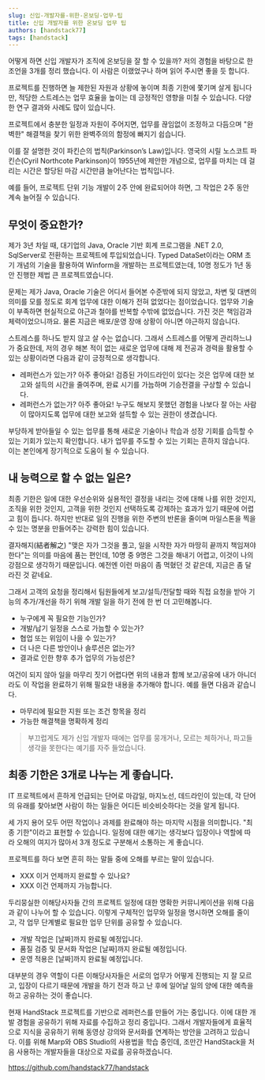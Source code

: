 ```yaml
---
slug: 신입-개발자를-위한-온보딩-업무-팁
title: 신입 개발자를 위한 온보딩 업무 팁
authors: [handstack77]
tags: [handstack]
---
```


어떻게 하면 신입 개발자가 조직에 온보딩을 잘 할 수 있을까? 저의 경험을 바탕으로 한 조언을 3개를 정리 했습니다. 이 사람은 이랬었구나 하며 읽어 주시면 좋을 듯 합니다.

프로젝트를 진행하면 늘 제한된 자원과 상황에 놓이며 최종 기한에 쫓기며 살게 됩니다만, 적당한 스트레스는 업무 효율을 높이는 데 긍정적인 영향을 미칠 수 있습니다. 다양한 연구 결과와 사례도 많이 있습니다.

프로젝트에서 충분한 일정과 자원이 주어지면, 업무를 끊임없이 조정하고 다듬으며 "완벽한" 해결책을 찾기 위한 완벽주의의 함정에 빠지기 쉽습니다. 

이를 잘 설명한 것이 파킨슨의 법칙(Parkinson’s Law)입니다. 영국의 시릴 노스코트 파킨슨(Cyril Northcote Parkinson)이 1955년에 제안한 개념으로, 업무를 마치는 데 걸리는 시간은 할당된 마감 시간만큼 늘어난다는 법칙입니다.

예를 들어, 프로젝트 단위 기능 개발이 2주 안에 완료되어야 하면, 그 작업은 2주 동안 계속 늘어질 수 있습니다.

## 무엇이 중요한가?

제가 3년 차일 때, 대기업의 Java, Oracle 기반 회계 프로그램을 .NET 2.0, SqlServer로 전환하는 프로젝트에 투입되었습니다. Typed DataSet이라는 ORM 초기 개념의 기술을 활용하여 Winform을 개발하는 프로젝트였는데, 10명 정도가 1년 동안 진행한 제법 큰 프로젝트였습니다.

문제는 제가 Java, Oracle 기술은 어디서 들어본 수준밖에 되지 않았고, 차변 및 대변의 의미를 모를 정도로 회계 업무에 대한 이해가 전혀 없었다는 점이었습니다. 업무와 기술이 부족하면 현실적으로 야근과 철야를 반복할 수밖에 없었습니다. 가진 것은 책임감과 체력이었으니까요. 물론 지금은 배포/운영 장애 상황이 아니면 야근하지 않습니다.

스트레스를 하나도 받지 않고 살 수는 없습니다. 그래서 스트레스를 어떻게 관리하느냐가 중요한데, 저의 경우 해본 적이 없는 새로운 업무에 대해 제 전공과 경력을 활용할 수 있는 상황이라면 다음과 같이 긍정적으로 생각합니다.

- 레퍼런스가 있는가? 아주 좋아요! 검증된 가이드라인이 있다는 것은 업무에 대한 보고와 설득의 시간을 줄여주며, 완료 시기를 가늠하며 기승전결을 구상할 수 있습니다.
- 레퍼런스가 없는가? 아주 좋아요! 누구도 해보지 못했던 경험을 나보다 잘 아는 사람이 많아지도록 업무에 대한 보고와 설득할 수 있는 권한이 생겼습니다.

부당하게 받아들일 수 있는 업무를 통해 새로운 기술이나 학습과 성장 기회를 습득할 수 있는 기회가 있는지 확인합니다. 내가 업무를 주도할 수 있는 기회는 흔하지 않습니다. 이는 본인에게 장기적으로 도움이 될 수 있습니다.

## 내 능력으로 할 수 없는 일은?

최종 기한은 일에 대한 우선순위와 실용적인 결정을 내리는 것에 대해 나를 위한 것인지, 조직을 위한 것인지, 고객을 위한 것인지 선택하도록 강제하는 효과가 있기 때문에 어렵고 힘이 듭니다. 하지만 반대로 일의 진행을 위한 주변의 반론을 줄이며 마일스톤을 찍을 수 있는 명분을 만들어주는 강력한 힘이 있습니다.

결자해지(結者解之) "맺은 자가 그것을 풀고, 일을 시작한 자가 마땅히 끝까지 책임져야 한다"는 의미를 마음에 품는 편인데, 10명 중 9명은 그것을 해내기 어렵고, 이것이 나의 강점으로 생각하기 때문입니다. 예전엔 이런 마음이 좀 먹혔던 것 같은데, 지금은 좀 달라진 것 같네요.

그래서 고객의 요청을 정리해서 팀원들에게 보고/설득/전달할 때와 직접 요청을 받아 기능의 추가/개선을 하기 위해 개발 일을 하기 전에 한 번 더 고민해봅니다.

- 누구에게 꼭 필요한 기능인가?
- 개발/납기 일정을 스스로 가늠할 수 있는가?
- 협업 또는 위임이 나을 수 있는가?
- 더 나은 다른 방안이나 솔루션은 없는가?
- 결과로 인한 향후 추가 업무의 가능성은?

여건이 되지 않아 일을 마무리 짓기 어렵다면 위의 내용과 함께 보고/공유에 내가 아니더라도 이 작업을 완료하기 위해 필요한 내용을 추가해야 합니다. 예를 들면 다음과 같습니다.

- 마무리에 필요한 지원 또는 조건 항목을 정리
- 가능한 해결책을 명확하게 정리

> 부끄럽게도 제가 신입 개발자 때에는 업무를 뭉개거나, 모르는 체하거나, 파고들 생각을 못한다는 예기를 자주 들었습니다.

## 최종 기한은 3개로 나누는 게 좋습니다.

IT 프로젝트에서 흔하게 언급되는 단어로 마감일, 마지노선, 데드라인이 있는데, 각 단어의 유래를 찾아보면 사람이 하는 일들은 어디든 비슷비슷하다는 것을 알게 됩니다.

세 가지 용어 모두 어떤 작업이나 과제를 완료해야 하는 마지막 시점을 의미합니다. "최종 기한"이라고 표현할 수 있습니다. 일정에 대한 얘기는 생각보다 입장이나 역할에 따라 오해의 여지가 많아서 3개 정도로 구분해서 소통하는 게 좋습니다.

프로젝트를 하다 보면 흔히 하는 말들 중에 오해를 부르는 말이 있습니다.

- XXX 이거 언제까지 완료할 수 있나요?
- XXX 이건 언제까지 가능합니다.

두리뭉실한 이해당사자들 간의 프로젝트 일정에 대한 명확한 커뮤니케이션을 위해 다음과 같이 나누어 할 수 있습니다. 이렇게 구체적인 업무와 일정을 명시하면 오해를 줄이고, 각 업무 단계별로 필요한 업무 단위를 공유할 수 있습니다.

- 개발 작업은 [날짜]까지 완료될 예정입니다.
- 품질 검증 및 문서화 작업은 [날짜]까지 완료될 예정입니다.
- 운영 적용은 [날짜]까지 완료될 예정입니다.

대부분의 경우 역할이 다른 이해당사자들은 서로의 업무가 어떻게 진행되는 지 잘 모르고, 입장이 다르기 때문에 개발을 하기 전과 하고 난 후에 일어날 일의 양에 대한 예측을 하고 공유하는 것이 좋습니다.

현재 HandStack 프로젝트를 기반으로 레퍼런스를 만들어 가는 중입니다. 이에 대한 개발 경험을 공유하기 위해 자료를 수집하고 정리 중입니다. 그래서 개발자들에게 효율적으로 지식을 공유하기 위해 동영상 강의와 문서화를 연계하는 방안을 고려하고 있습니다. 이를 위해 Marp와 OBS Studio의 사용법을 학습 중인데, 조만간 HandStack을 처음 사용하는 개발자들을 대상으로 자료를 공유하겠습니다.

https://github.com/handstack77/handstack

